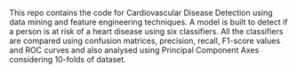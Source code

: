 This repo contains the code for Cardiovascular Disease Detection using data mining and feature engineering techniques. A model is built to detect if a person is at risk of a heart disease using six classifiers. All the classifiers are compared using confusion matrices, precision, recall, F1-score values and ROC curves and also analysed using Principal Component Axes considering 10-folds of dataset. 
